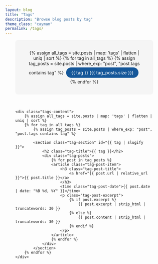 ```yaml
---
layout: blog
title: "Tags"
description: "Browse blog posts by tag"
theme_class: "cayman"
permalink: /tags/
---
```


<div class="tags-container">
    <div class="tag-cloud">
        {% assign all_tags = site.posts | map: 'tags' | flatten | uniq | sort %}
        {% for tag in all_tags %}
            {% assign tag_posts = site.posts | where_exp: "post", "post.tags contains tag" %}
            <a href="#{{ tag | slugify }}" class="tag-link" data-count="{{ tag_posts.size }}">
                {{ tag }} ({{ tag_posts.size }})
            </a>
        {% endfor %}
    </div>

    <div class="tags-content">
        {% assign all_tags = site.posts | map: 'tags' | flatten | uniq | sort %}
        {% for tag in all_tags %}
            {% assign tag_posts = site.posts | where_exp: "post", "post.tags contains tag" %}
            
            <section class="tag-section" id="{{ tag | slugify }}">
                <h2 class="tag-title">{{ tag }}</h2>
                <div class="tag-posts">
                    {% for post in tag_posts %}
                    <article class="tag-post-item">
                        <h3 class="tag-post-title">
                            <a href="{{ post.url | relative_url }}">{{ post.title }}</a>
                        </h3>
                        <time class="tag-post-date">{{ post.date | date: "%B %d, %Y" }}</time>
                        <p class="tag-post-excerpt">
                            {% if post.excerpt %}
                                {{ post.excerpt | strip_html | truncatewords: 30 }}
                            {% else %}
                                {{ post.content | strip_html | truncatewords: 30 }}
                            {% endif %}
                        </p>
                    </article>
                    {% endfor %}
                </div>
            </section>
        {% endfor %}
    </div>
</div>

<style>
.tags-container {
    max-width: 800px;
    margin: 0 auto;
    padding: 0 2rem;
}

.tag-cloud {
    background: var(--bg-light, #f5f5f5);
    padding: 2rem;
    border-radius: 8px;
    margin-bottom: 3rem;
    text-align: center;
}

.tag-link {
    display: inline-block;
    background: var(--primary-color, #155799);
    color: white !important;
    padding: 0.5rem 1rem;
    border-radius: 20px;
    text-decoration: none;
    margin: 0.25rem;
    font-size: 0.9rem;
    transition: all 0.3s ease;
}

.tag-link:hover {
    background: var(--secondary-color, #159957) !important;
    color: white !important;
    transform: translateY(-2px);
    box-shadow: 0 4px 8px rgba(21, 87, 153, 0.3);
}

.tag-section {
    margin-bottom: 3rem;
    padding-bottom: 2rem;
    border-bottom: 1px solid var(--bg-light, #e9ecef);
}

.tag-section:last-child {
    border-bottom: none;
}

.tag-title {
    color: var(--primary-color, #155799) !important;
    font-size: 2rem;
    margin-bottom: 1.5rem;
    padding-bottom: 0.5rem;
    border-bottom: 2px solid var(--primary-color, #155799);
}

.tag-posts {
    display: grid;
    gap: 1.5rem;
}

.tag-post-item {
    background: white;
    padding: 1.5rem;
    border-radius: 8px;
    box-shadow: 0 2px 4px rgba(0,0,0,0.1);
    border-left: 4px solid var(--primary-color, #155799);
    transition: all 0.3s ease;
}

.tag-post-item:hover {
    transform: translateY(-2px);
    box-shadow: 0 4px 8px rgba(0,0,0,0.15);
}

.tag-post-title {
    margin-bottom: 0.5rem;
}

.tag-post-title a {
    color: var(--primary-color, #155799) !important;
    text-decoration: none;
    font-size: 1.3rem;
    font-weight: 600;
}

.tag-post-title a:hover {
    color: var(--secondary-color, #159957) !important;
    text-decoration: underline;
}

.tag-post-date {
    color: var(--text-secondary, #606c71) !important;
    font-size: 0.9rem;
    font-weight: 600;
    display: block;
    margin-bottom: 0.5rem;
}

.tag-post-excerpt {
    color: var(--text-secondary, #606c71) !important;
    line-height: 1.6;
    margin: 0;
}

/* Cayman theme overrides */
body.cayman .tag-cloud {
    background: #f5f5f5 !important;
}

body.cayman .tag-link {
    background: #155799 !important;
    color: white !important;
}

body.cayman .tag-link:hover {
    background: #159957 !important;
    color: white !important;
}

body.cayman .tag-title {
    color: #155799 !important;
}

body.cayman .tag-post-item {
    background: white !important;
    border-left-color: #155799 !important;
}

body.cayman .tag-post-title a {
    color: #155799 !important;
}

body.cayman .tag-post-title a:hover {
    color: #159957 !important;
}

body.cayman .tag-post-date,
body.cayman .tag-post-excerpt {
    color: #606c71 !important;
}

@media (max-width: 768px) {
    .tags-container {
        padding: 0 1rem;
    }
    
    .tag-cloud {
        padding: 1rem;
    }
    
    .tag-link {
        font-size: 0.8rem;
        padding: 0.4rem 0.8rem;
    }
    
    .tag-title {
        font-size: 1.5rem;
    }
    
    .tag-post-item {
        padding: 1rem;
    }
}
</style>